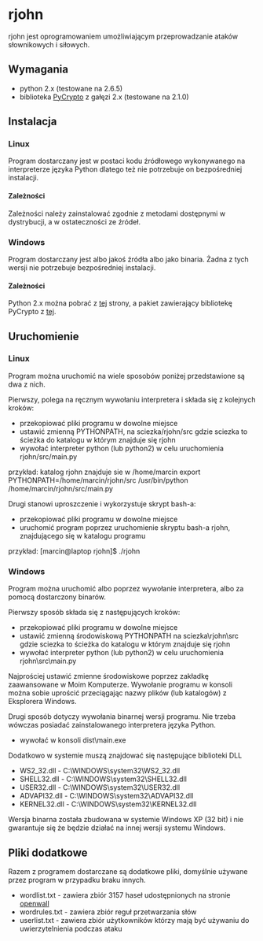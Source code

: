 # rjohn

rjohn jest oprogramowaniem umożliwiającym przeprowadzanie ataków słownikowych i siłowych.

## Wymagania

* python 2.x (testowane na 2.6.5)
* biblioteka [PyCrypto][1] z gałęzi 2.x (testowane na 2.1.0)

[1]:http://www.dlitz.net/software/pycrypto/

## Instalacja

### Linux

Program dostarczany jest w postaci kodu źródłowego wykonywanego na interpreterze języka Python dlatego też nie potrzebuje on bezpośredniej instalacji.

#### Zależności

Zależności należy zainstalować zgodnie z metodami dostępnymi w dystrybucji, a w ostateczności ze źródeł.

### Windows

Program dostarczany jest albo jakoś źródła albo jako binaria. Żadna z tych wersji nie potrzebuje bezpośredniej instalacji.

#### Zależności

Python 2.x można pobrać z [tej][2] strony, a pakiet zawierający bibliotekę PyCrypto z [tej][3].

[2]:http://www.python.org/download/
[3]:http://www.voidspace.org.uk/python/modules.shtml

## Uruchomienie

### Linux

Program można uruchomić na wiele sposobów poniżej przedstawione są dwa z nich.

Pierwszy, polega na ręcznym wywołaniu interpretera i składa się z kolejnych kroków:

* przekopiować pliki programu w dowolne miejsce
* ustawić zmienną PYTHONPATH, na sciezka/rjohn/src gdzie sciezka to ścieżka do katalogu w którym znajduje się rjohn
* wywołać interpreter python (lub python2) w celu uruchomienia rjohn/src/main.py

przykład:
	katalog rjohn znajduje sie w /home/marcin
	export PYTHONPATH=/home/marcin/rjohn/src
	/usr/bin/python /home/marcin/rjohn/src/main.py
	
Drugi stanowi uproszczenie i wykorzystuje skrypt bash-a:

* przekopiować pliki programu w dowolne miejsce
* uruchomić program poprzez uruchomienie skryptu bash-a rjohn, znajdującego się w katalogu programu

przykład:
	[marcin@laptop rjohn]$ ./rjohn
	
### Windows

Program można uruchomić albo poprzez wywołanie interpretera, albo za pomocą dostarczony binarów.

Pierwszy sposób składa się z następujących kroków:

* przekopiować pliki programu w dowolne miejsce
* ustawić zmienną środowiskową PYTHONPATH na sciezka\rjohn\src gdzie sciezka to ścieżka do katalogu w którym znajduje się rjohn
* wywołać interpreter python (lub python2) w celu uruchomienia rjohn\src\main.py

Najprościej ustawić zmienne środowiskowe poprzez zakładkę zaawansowane w Moim Komputerze.
Wywołanie programu w konsoli można sobie uprościć przeciągając nazwy plików (lub katalogów) z Eksplorera Windows.

Drugi sposób dotyczy wywołania binarnej wersji programu. Nie trzeba wówczas posiadać zainstalowanego interpretera języka Python.

* wywołać w konsoli dist\main.exe

Dodatkowo w systemie muszą znajdować się następujące biblioteki DLL

* WS2_32.dll - C:\WINDOWS\system32\WS2_32.dll
* SHELL32.dll - C:\WINDOWS\system32\SHELL32.dll
* USER32.dll - C:\WINDOWS\system32\USER32.dll
* ADVAPI32.dll - C:\WINDOWS\system32\ADVAPI32.dll
* KERNEL32.dll - C:\WINDOWS\system32\KERNEL32.dll 

Wersja binarna została zbudowana w systemie Windows XP (32 bit) i nie gwarantuje się że będzie działać na innej wersji systemu Windows.

## Pliki dodatkowe

Razem z programem dostarczane są dodatkowe pliki, domyślnie używane przez program w przypadku braku innych.

* wordlist.txt - zawiera zbiór 3157 haseł udostępnionych na stronie [openwall][4]
* wordrules.txt - zawiera zbiór reguł przetwarzania słów
* userlist.txt - zawiera zbiór użytkowników którzy mają być używaniu do uwierzytelnienia podczas ataku

[4]:http://www.openwall.com/wordlists/

